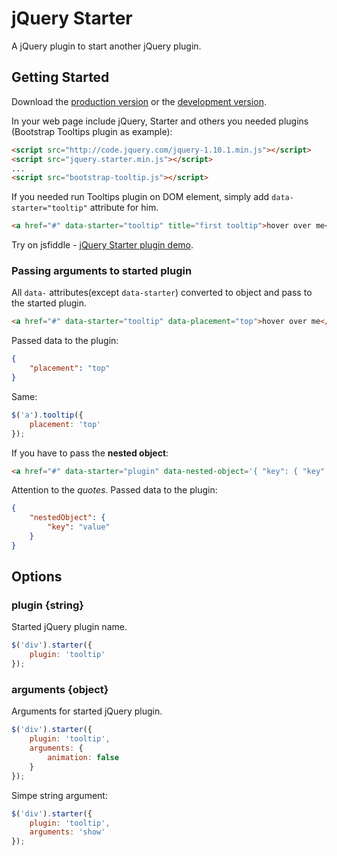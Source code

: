 # jQuery Starter

A jQuery plugin to start another jQuery plugin.

## Getting Started
Download the [production version][min] or the [development version][max].

[min]: https://raw.github.com/agat/jquery.starter/master/dist/jquery.starter.min.js
[max]: https://raw.github.com/agat/jquery.starter/master/dist/jquery.starter.js

In your web page include jQuery, Starter and others you needed plugins (Bootstrap Tooltips plugin as example):

```html
<script src="http://code.jquery.com/jquery-1.10.1.min.js"></script>
<script src="jquery.starter.min.js"></script>
...
<script src="bootstrap-tooltip.js"></script>
```

If you needed run Tooltips plugin on DOM element, simply add `data-starter="tooltip"` attribute for him.

```html
<a href="#" data-starter="tooltip" title="first tooltip">hover over me</a>
```

Try on jsfiddle - [jQuery Starter plugin demo](http://jsfiddle.net/agat/3LtPH/1/).

### Passing arguments to started plugin
All `data-` attributes(except `data-starter`) converted to object and pass to the started plugin.
```html
<a href="#" data-starter="tooltip" data-placement="top">hover over me</a>
```
Passed data to the plugin:
```json
{
    "placement": "top"
}
```

Same:
```js
$('a').tooltip({
    placement: 'top'
});
```
If you have to pass the **nested object**:
```html
<a href="#" data-starter="plugin" data-nested-object='{ "key": { "key": "value" } }'>some text</a>
```
Attention to the _quotes_. Passed data to the plugin:
```json
{
    "nestedObject": {
    	"key": "value"
    }
}
```

## Options
### plugin {string}
Started jQuery plugin name.
```js
$('div').starter({
    plugin: 'tooltip'
});
```

### arguments {object}
Arguments for started jQuery plugin.
```js
$('div').starter({
    plugin: 'tooltip',
    arguments: {
        animation: false
    }
});
```
Simpe string argument:
```js
$('div').starter({
    plugin: 'tooltip',
    arguments: 'show'
});
```
